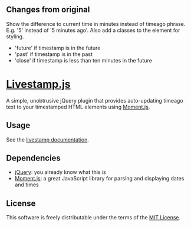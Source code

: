 Changes from original
---------------------

Show the difference to current time in minutes instead of timeago phrase. E.g. '5' instead of '5 minutes ago'. Also add a classes to the element for styling.
 * 'future' if timestamp is in the future
 * 'past' if timestamp is in the past
 * 'close' if timestamp is less than ten minutes in the future

[Livestamp.js](http://mattbradley.github.com/livestampjs)
=====================================================

A simple, unobtrusive jQuery plugin that provides auto-updating timeago text to
your timestamped HTML elements using [Moment.js](http://momentjs.com).

Usage
-----

See the [livestamp documentation](http://mattbradley.github.com/livestampjs).

Dependencies
------------

* [jQuery](http://jquery.com): you already know what this is
* [Moment.js](http://momentjs.com): a great JavaScript library for parsing
  and displaying dates and times

License
-------

This software is freely distributable under the terms of the
[MIT License](http://www.opensource.org/licenses/MIT).
